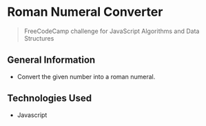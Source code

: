 # Roman Numeral Converter
> FreeCodeCamp challenge for JavaScript Algorithms and Data Structures

## General Information
- Convert the given number into a roman numeral.

## Technologies Used
- Javascript


